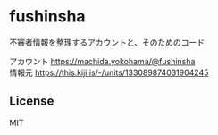 # fushinsha
不審者情報を整理するアカウントと、そのためのコード  
  
アカウント https://machida.yokohama/@fushinsha  
情報元 https://this.kiji.is/-/units/133089874031904245


## License
MIT
